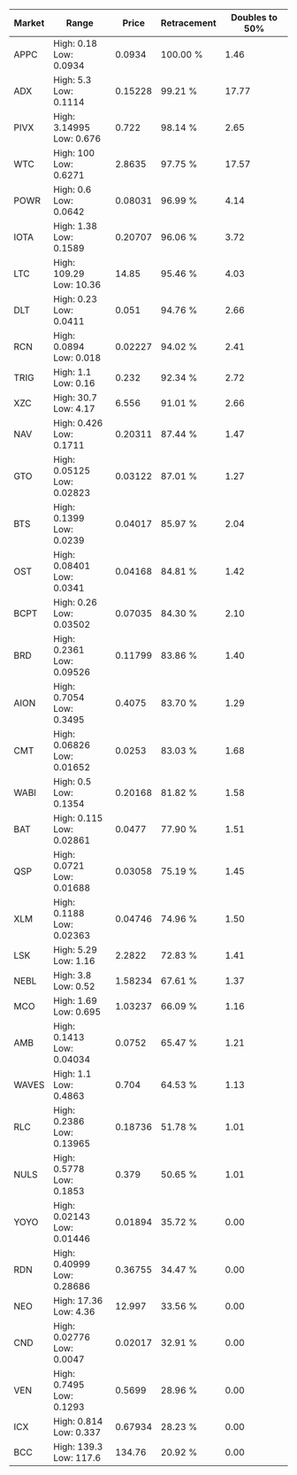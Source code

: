 | Market | Range | Price| Retracement | Doubles to 50% |
| --- | --- | --- | --- | --- |
| APPC | High: 0.18<br />Low: 0.0934 | 0.0934 | 100.00 % | 1.46 |
| ADX | High: 5.3<br />Low: 0.1114 | 0.15228 | 99.21 % | 17.77 |
| PIVX | High: 3.14995<br />Low: 0.676 | 0.722 | 98.14 % | 2.65 |
| WTC | High: 100<br />Low: 0.6271 | 2.8635 | 97.75 % | 17.57 |
| POWR | High: 0.6<br />Low: 0.0642 | 0.08031 | 96.99 % | 4.14 |
| IOTA | High: 1.38<br />Low: 0.1589 | 0.20707 | 96.06 % | 3.72 |
| LTC | High: 109.29<br />Low: 10.36 | 14.85 | 95.46 % | 4.03 |
| DLT | High: 0.23<br />Low: 0.0411 | 0.051 | 94.76 % | 2.66 |
| RCN | High: 0.0894<br />Low: 0.018 | 0.02227 | 94.02 % | 2.41 |
| TRIG | High: 1.1<br />Low: 0.16 | 0.232 | 92.34 % | 2.72 |
| XZC | High: 30.7<br />Low: 4.17 | 6.556 | 91.01 % | 2.66 |
| NAV | High: 0.426<br />Low: 0.1711 | 0.20311 | 87.44 % | 1.47 |
| GTO | High: 0.05125<br />Low: 0.02823 | 0.03122 | 87.01 % | 1.27 |
| BTS | High: 0.1399<br />Low: 0.0239 | 0.04017 | 85.97 % | 2.04 |
| OST | High: 0.08401<br />Low: 0.0341 | 0.04168 | 84.81 % | 1.42 |
| BCPT | High: 0.26<br />Low: 0.03502 | 0.07035 | 84.30 % | 2.10 |
| BRD | High: 0.2361<br />Low: 0.09526 | 0.11799 | 83.86 % | 1.40 |
| AION | High: 0.7054<br />Low: 0.3495 | 0.4075 | 83.70 % | 1.29 |
| CMT | High: 0.06826<br />Low: 0.01652 | 0.0253 | 83.03 % | 1.68 |
| WABI | High: 0.5<br />Low: 0.1354 | 0.20168 | 81.82 % | 1.58 |
| BAT | High: 0.115<br />Low: 0.02861 | 0.0477 | 77.90 % | 1.51 |
| QSP | High: 0.0721<br />Low: 0.01688 | 0.03058 | 75.19 % | 1.45 |
| XLM | High: 0.1188<br />Low: 0.02363 | 0.04746 | 74.96 % | 1.50 |
| LSK | High: 5.29<br />Low: 1.16 | 2.2822 | 72.83 % | 1.41 |
| NEBL | High: 3.8<br />Low: 0.52 | 1.58234 | 67.61 % | 1.37 |
| MCO | High: 1.69<br />Low: 0.695 | 1.03237 | 66.09 % | 1.16 |
| AMB | High: 0.1413<br />Low: 0.04034 | 0.0752 | 65.47 % | 1.21 |
| WAVES | High: 1.1<br />Low: 0.4863 | 0.704 | 64.53 % | 1.13 |
| RLC | High: 0.2386<br />Low: 0.13965 | 0.18736 | 51.78 % | 1.01 |
| NULS | High: 0.5778<br />Low: 0.1853 | 0.379 | 50.65 % | 1.01 |
| YOYO | High: 0.02143<br />Low: 0.01446 | 0.01894 | 35.72 % | 0.00 |
| RDN | High: 0.40999<br />Low: 0.28686 | 0.36755 | 34.47 % | 0.00 |
| NEO | High: 17.36<br />Low: 4.36 | 12.997 | 33.56 % | 0.00 |
| CND | High: 0.02776<br />Low: 0.0047 | 0.02017 | 32.91 % | 0.00 |
| VEN | High: 0.7495<br />Low: 0.1293 | 0.5699 | 28.96 % | 0.00 |
| ICX | High: 0.814<br />Low: 0.337 | 0.67934 | 28.23 % | 0.00 |
| BCC | High: 139.3<br />Low: 117.6 | 134.76 | 20.92 % | 0.00 |
